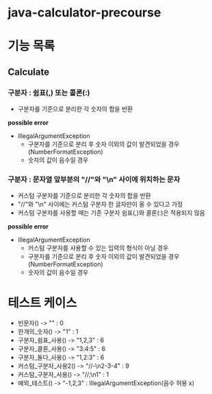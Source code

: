 # java-calculator-precourse


# 기능 목록



## Calculate


### 구분자 : 쉼표(,) 또는 콜론(:)
- 구분자를 기준으로 분리한 각 숫자의 합을 반환

**possible error**
- IllegalArgumentException
  - 구분자를 기준으로 분리 후 숫자 이외의 값이 발견되었을 경우 (NumberFormatException)
  - 숫자의 값이 음수일 경우


### 구분자 : 문자열 앞부분의 "//"와 "\n" 사이에 위치하는 문자
- 커스텀 구분자를 기준으로 분리한 각 숫자의 합을 반환
- "//"와 "\n" 사이에는 커스텀 구분자 한 글자만이 올 수 있다고 가정
- 커스텀 구분자를 사용할 때는 기존 구분자 쉼표(,)와 콜론(:)은 적용되지 않음

**possible error**
- IllegalArgumentException
  - 커스텀 구분자를 사용할 수 있는 입력의 형식이 아닐 경우
  - 구분자를 기준으로 분리 후 숫자 이외의 값이 발견되었을 경우 (NumberFormatException)
  - 숫자의 값이 음수일 경우



# 테스트 케이스


- 빈문자() -> "" : 0
- 한개의_숫자() -> "1" : 1
- 구분자_쉼표_사용() -> "1,2,3" : 6
- 구분자_콜론_사용() -> "3:4:5" : 6
- 구분자_둘다_사용() -> "1,2:3" : 6
- 커스텀_구분자_사용2() -> "//-\\n2-3-4" : 9
- 커스텀_구분자_사용() -> "//;\\n1" : 1
- 예외_테스트() -> "-1,2,3" : IllegalArgumentException(음수 허용 x)



